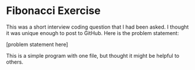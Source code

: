 # Fibonacci Exercise

This was a short interview coding question that I had been asked. I thought it was unique enough to post to GitHub. Here is the problem statement:

[problem statement here]

This is a simple program with one file, but thought it might be helpful to others. 
